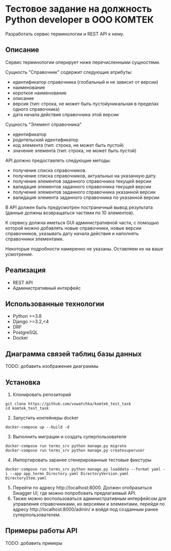 # Тестовое задание на должность Python developer в ООО КОМТЕК

Разработать сервис терминологии и REST API к нему.



## Описание

Сервис терминологии оперирует ниже перечисленными сущностями.



Сущность "Справочник" содержит следующие атрибуты:

- идентификатор справочника (глобальный и не зависит от версии)
- наименование
- короткое наименование
- описание
- версия (тип: строка,  не может быть пустойуникальная в пределах одного справочника)
- дата начала действия справочника этой версии



Сущность "Элемент справочника"

- идентификатор
- родительский идентификатор
- код элемента (тип: строка, не может быть пустой)
- значение элемента (тип: строка, не может быть пустой)



API должно предоставлять следующие методы:

- получение списка справочников.
- получение списка справочников, актуальных на указанную дату.
- получение элементов заданного справочника текущей версии
- валидация элементов заданного справочника текущей версии
- получение элементов заданного справочника указанной версии
- валидация элемента заданного справочника по указанной версии

В API должен быть предусмотрен постраничный вывод результата (данные должны возвращаться частями по 10 элементов).

К сервису должна иметься GUI административной части, с помощью которой можно добавлять новые справочники, новые версии справочников, указывать дату начала действия и наполнять справочники элементами.

Некоторые подробности намеренно не указаны. Оставляем их на ваше усмотрение.


## Реализация
* REST API
* Административный интерфейс


## Использованные технологии
* Python >=3.8
* Django >=3.2,<4
* DRF
* PostgreSQL
* Docker


## Диаграмма связей таблиц базы данных
TODO: добавить изображение диаграммы


## Установка

1. Клонировать репозиторий
```
git clone https://github.com/vowatchka/komtek_test_task
cd komtek_test_task
```
2. Запустить контейнеры docker
```
docker-compose up --build -d
```
3. Выполнить миграции и создать суперпользователя
```
docker-compose run terms_srv python manage.py migrate
docker-compose run terms_srv python manage.py createsuperuser
```
4. Импортировать заранее сгенерированные тестовые фикстуры
```
docker-compose run terms_srv python manage.py loaddata --format yaml -i --app app_terms Directory.yaml DirectoryVersion.yaml DirectoryItem.yaml
```
5. Перейти по адресу http://localhost:8000. Должен отобразиться Swagger UI, где можно попробовать предлагаемый API.
6. Также можно воспользоваться административным интерфейсом для управления справочниками, их версиями и элементами, перейдя по адресу http://localhost:8000/admin/ и войдя под созданным ранее суперпользователем.


## Примеры работы API
TODO: добавить примеры
